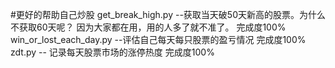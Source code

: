 #更好的帮助自己炒股
get_break_high.py --获取当天破50天新高的股票。为什么不获取60天呢？ 因为大家都在用，用的人多了就不准了。 完成度100%
win_or_lost_each_day.py --评估自己每天每只股票的盈亏情况 完成度100%
zdt.py -- 记录每天股票市场的涨停热度 完成度100%
